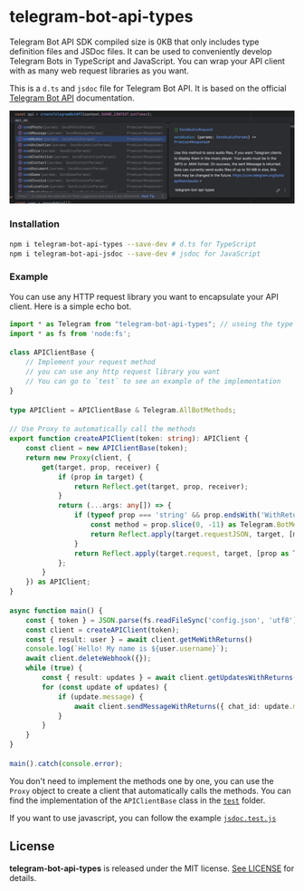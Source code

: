 # telegram-bot-api-types

Telegram Bot API SDK compiled size is 0KB that only includes type definition files and JSDoc files. It can be used to conveniently develop Telegram Bots in TypeScript and JavaScript. You can wrap your API client with as many web request libraries as you want.

This is a `d.ts` and `jsdoc` file for Telegram Bot API. It is based on the official [Telegram Bot API](https://core.telegram.org/bots/api) documentation. 


![](./preview.jpg)


### Installation

```sh
npm i telegram-bot-api-types --save-dev # d.ts for TypeScript
npm i telegram-bot-api-jsdoc --save-dev # jsdoc for JavaScript
```

### Example

You can use any HTTP request library you want to encapsulate your API client. Here is a simple echo bot.

```typescript
import * as Telegram from "telegram-bot-api-types"; // useing the type definitions with namespace
import * as fs from 'node:fs';

class APIClientBase {
    // Implement your request method
    // you can use any http request library you want
    // You can go to `test` to see an example of the implementation
}

type APIClient = APIClientBase & Telegram.AllBotMethods;

// Use Proxy to automatically call the methods
export function createAPIClient(token: string): APIClient {
    const client = new APIClientBase(token);
    return new Proxy(client, {
        get(target, prop, receiver) {
            if (prop in target) {
                return Reflect.get(target, prop, receiver);
            }
            return (...args: any[]) => {
                if (typeof prop === 'string' && prop.endsWith('WithReturns')) {
                    const method = prop.slice(0, -11) as Telegram.BotMethod;
                    return Reflect.apply(target.requestJSON, target, [method, ...args]);
                }
                return Reflect.apply(target.request, target, [prop as Telegram.BotMethod, ...args]);
            };
        }
    }) as APIClient;
}

async function main() {
    const { token } = JSON.parse(fs.readFileSync('config.json', 'utf8'));
    const client = createAPIClient(token);
    const { result: user } = await client.getMeWithReturns()
    console.log(`Hello! My name is ${user.username}`);
    await client.deleteWebhook({});
    while (true) {
        const { result: updates } = await client.getUpdatesWithReturns({ offset: 0 });
        for (const update of updates) {
            if (update.message) {
                await client.sendMessageWithReturns({ chat_id: update.message.chat.id, text: update.message.text });
            }
        }
    }
}

main().catch(console.error);

```

You don't need to implement the methods one by one, you can use the `Proxy` object to create a client that automatically calls the methods. You can find the implementation of the `APIClientBase` class in the [`test`](test/dts.test.ts) folder.

If you want to use javascript, you can follow the example [`jsdoc.test.js`](test/jsdoc.test.js)

## License

**telegram-bot-api-types** is released under the MIT license. [See LICENSE](LICENSE) for details.